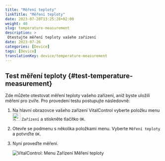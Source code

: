 ```yaml
---
title: "Měření teploty"
linkTitle: "Měření teploty"
date: 2023-07-28T13:25:28+02:00
weight: 40
slug: temperature-measurement
description: >
 Otestujte měření teploty vašeho zařízení
date: 2023-07-26
categories: [Device]
tags: [Device]
translationKey: device/temperature-measurement
---
```

## Test měření teploty {#test-temperature-measurement}

Zde můžete otestovat měření teploty vašeho zařízení, aniž byste uložili měření pro zvíře. Pro provedení testu postupujte následovně:

1. Na hlavní obrazovce vašeho zařízení VitalControl vyberte položku menu <img src="/icons/device.svg" width="25" align="bottom" alt="Device" /> `Zařízení` a stiskněte tlačítko `OK`.

2. Otevře se podmenu s několika položkami menu. Vyberte `Měření teploty` a potvrďte `OK`.

3. Nyní proveďte měření.

   ![VitalControl: Menu Zařízení Měření teploty](../images/temperature.png "Test měření teploty")

